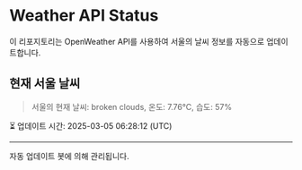 
# Weather API Status

이 리포지토리는 OpenWeather API를 사용하여 서울의 날씨 정보를 자동으로 업데이트합니다.

## 현재 서울 날씨
> 서울의 현재 날씨: broken clouds, 온도: 7.76°C, 습도: 57%

⏳ 업데이트 시간: 2025-03-05 06:28:12 (UTC)

---
자동 업데이트 봇에 의해 관리됩니다.
